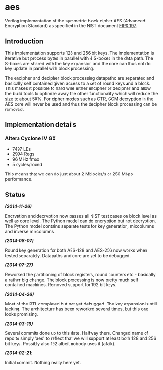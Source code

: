 aes
======

Verilog implementation of the symmetric block cipher AES (Advanced
Encryption Standard) as specified in the NIST document [FIPS 197](http://csrc.nist.gov/publications/fips/fips197/fips-197.pdf).



## Introduction ##

This implementation supports 128 and 256 bit keys. The
implementation is iterative but process bytes in parallel with
4 S-boxes in the data path. The S-boxes are shared with the key
expansion and the core can thus not do key update in parallel with block
processing.

The encipher and decipher block processing datapathc are separated and
basically self contained given access to a set of round keys and a
block. This makes it possible to hard wire either encipher or decipher
and allow the build tools to optimize away the other functionality which
will reduce the size to about 50%. For cipher modes such as CTR, GCM
decryption in the AES core will never be used and thus the decipher
block processing can be removed.


## Implementation details ##

### Altera Cyclone IV GX ###
- 7497 LEs
- 2994 Regs
- 96 MHz fmax
- 5 cycles/round

This means that we can do just about 2 Mblocks/s or 256 Mbps
performance.


## Status ##

***(2014-11-26)***

Encryption and decryption now passes all NIST test cases on block level
as well as core level. The Python model can do encryption but not
decryption. The Python model contains separate tests for key generation,
mixcolumns and inverse mixcolumns.


***(2014-08-07)***

Round key generation for both AES-128 and AES-256 now works when tested
separately. Datapaths and core are yet to be debugged.


***(2014-07-27)***

Reworked the partitioning of block registers, round counters etc -
basically a rather big change. The block processing is now pretty much
self contained machines. Removed support for 192 bit keys.


***(2014-04-26)***

Most of the RTL completed but not yet debugged. The key expansion is
still lacking. The architecture has been reworked several times, but
this one looks promising.


***(2014-03-19)***

Several commits done up to this date. Halfway there.
Changed name of repo to simply 'aes' to reflect that we will support at
least both 128 and 256 bit keys. Possibly also 192 albeit nobody uses it
(afaik).


***(2014-02-21***:

Initial commit. Nothing really here yet.
